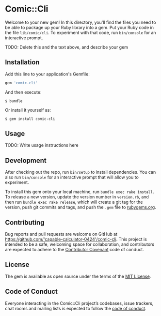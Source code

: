 
# Comic::Cli

Welcome to your new gem! In this directory, you'll find the files you need to be able to package up your Ruby library into a gem. Put your Ruby code in the file `lib/comic/cli`. To experiment with that code, run `bin/console` for an interactive prompt.

TODO: Delete this and the text above, and describe your gem

## Installation

Add this line to your application's Gemfile:

```ruby
gem 'comic-cli'
```

And then execute:

    $ bundle

Or install it yourself as:

    $ gem install comic-cli

## Usage

TODO: Write usage instructions here

## Development

After checking out the repo, run `bin/setup` to install dependencies. You can also run `bin/console` for an interactive prompt that will allow you to experiment.

To install this gem onto your local machine, run `bundle exec rake install`. To release a new version, update the version number in `version.rb`, and then run `bundle exec rake release`, which will create a git tag for the version, push git commits and tags, and push the `.gem` file to [rubygems.org](https://rubygems.org).

## Contributing

Bug reports and pull requests are welcome on GitHub at https://github.com/'capable-calculator-0424'/comic-cli. This project is intended to be a safe, welcoming space for collaboration, and contributors are expected to adhere to the [Contributor Covenant](http://contributor-covenant.org) code of conduct.

## License

The gem is available as open source under the terms of the [MIT License](https://opensource.org/licenses/MIT).

## Code of Conduct

Everyone interacting in the Comic::Cli project’s codebases, issue trackers, chat rooms and mailing lists is expected to follow the [code of conduct](https://github.com/'capable-calculator-0424'/comic-cli/blob/master/CODE_OF_CONDUCT.md).

